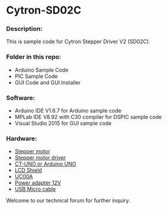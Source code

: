 # Cytron-SD02C

<h3>Description:</h3>
This is sample code for Cytron Stepper Driver V2 (SD02C). <br/>
<img alt="" src="http://www.cytron.com.my/image/cache/data/products/SD02C/SD02C%20(2)-280x373.jpg"></img>
<h3>Folder in this repo:</h3>
<ul><li> Arduino Sample Code</li>
<li>PIC Sample Code</li>
<li>GUI Code and GUI Installer</li></ul>

<h3>Software:</h3>
<ul><li>Arduino IDE V1.6.7 for Arduino sample code</li>

<li>MPLab IDE V8.92 with C30 compiler for DSPIC sample code </li>

<li>Visual Studio 2015 for GUI sample code</li></ul>

<h3>Hardware:</h3>
<ul>
<li><a href="http://www.cytron.com.my/p-mo-step-35by48l" target="_blank">Stepper motor</a></li>
<li><a href="http://www.cytron.com.my/p-sd02c" target="_blank">Stepper motor driver</a></li>
<li><a href="http://www.cytron.com.my/p-ct-uno" target="_blank">CT-UNO or Arduino UNO</a></li> 
<li><a href="http://www.cytron.com.my/p-shield-lcd" target="_blank">LCD Shield</a></li>
<li><a href="http://www.cytron.com.my/p-uc00a" target="_blank">UC00A</a></li>
<li><a href="http://www.cytron.com.my/p-ad-12-2" target="_blank">Power adapter 12V</a></li>  
<li><a href="http://www.cytron.com.my/p-wr-usb-ub" target="_blank">USB Micro cable</a></li>  
</ul>
Welcome to our technical forum for further inquiry.

